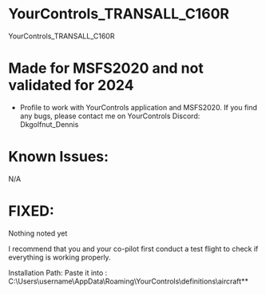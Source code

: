 # YourControls_TRANSALL_C160R
YourControls_TRANSALL_C160R
# Made for MSFS2020 and not validated for 2024

* Profile to work with YourControls application and MSFS2020. If you find any bugs, please contact me on YourControls Discord: Dkgolfnut_Dennis

# Known Issues:
N/A

# FIXED: 
Nothing noted yet

I recommend that you and your co-pilot first conduct a test flight to check if everything is working properly.

Installation Path: Paste it into : C:\Users\username\AppData\Roaming\YourControls\definitions\aircraft**
